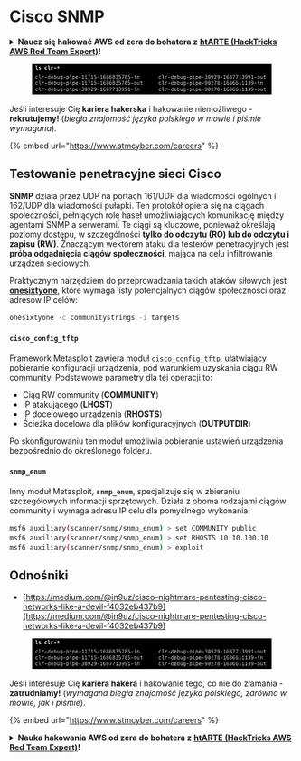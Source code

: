 # Cisco SNMP

<details>

<summary><strong>Naucz się hakować AWS od zera do bohatera z</strong> <a href="https://training.hacktricks.xyz/courses/arte"><strong>htARTE (HackTricks AWS Red Team Expert)</strong></a><strong>!</strong></summary>

* Czy pracujesz w **firmie z branży cyberbezpieczeństwa**? Chcesz zobaczyć swoją **firmę reklamowaną na HackTricks**? lub chcesz mieć dostęp do **najnowszej wersji PEASS lub pobrać HackTricks w formacie PDF**? Sprawdź [**PLANY SUBSKRYPCYJNE**](https://github.com/sponsors/carlospolop)!
* Odkryj [**Rodzinę PEASS**](https://opensea.io/collection/the-peass-family), naszą kolekcję ekskluzywnych [**NFT**](https://opensea.io/collection/the-peass-family)
* Zdobądź [**oficjalne gadżety PEASS & HackTricks**](https://peass.creator-spring.com)
* **Dołącz do** [**💬**](https://emojipedia.org/speech-balloon/) [**grupy Discord**](https://discord.gg/hRep4RUj7f) lub [**grupy telegram**](https://t.me/peass) lub **śledź** mnie na **Twitterze** 🐦[**@carlospolopm**](https://twitter.com/hacktricks\_live)**.**
* **Podziel się swoimi sztuczkami hakerskimi, przesyłając PR-y do** [**repozytorium hacktricks**](https://github.com/carlospolop/hacktricks) **i** [**repozytorium hacktricks-cloud**](https://github.com/carlospolop/hacktricks-cloud).

</details>

<figure><img src="../../.gitbook/assets/image (1) (1) (1) (1) (1) (1) (1) (1) (1) (1) (1) (1) (1) (1) (1) (1) (1) (1) (1) (1) (1).png" alt=""><figcaption></figcaption></figure>

Jeśli interesuje Cię **kariera hakerska** i hakowanie niemożliwego - **rekrutujemy!** (_biegła znajomość języka polskiego w mowie i piśmie wymagana_).

{% embed url="https://www.stmcyber.com/careers" %}

## Testowanie penetracyjne sieci Cisco

**SNMP** działa przez UDP na portach 161/UDP dla wiadomości ogólnych i 162/UDP dla wiadomości pułapki. Ten protokół opiera się na ciągach społeczności, pełniących rolę haseł umożliwiających komunikację między agentami SNMP a serwerami. Te ciągi są kluczowe, ponieważ określają poziomy dostępu, w szczególności **tylko do odczytu (RO) lub do odczytu i zapisu (RW)**. Znaczącym wektorem ataku dla testerów penetracyjnych jest **próba odgadnięcia ciągów społeczności**, mająca na celu infiltrowanie urządzeń sieciowych.

Praktycznym narzędziem do przeprowadzania takich ataków siłowych jest [**onesixtyone**](https://github.com/trailofbits/onesixtyone), które wymaga listy potencjalnych ciągów społeczności oraz adresów IP celów:
```bash
onesixtyone -c communitystrings -i targets
```
#### `cisco_config_tftp`

Framework Metasploit zawiera moduł `cisco_config_tftp`, ułatwiający pobieranie konfiguracji urządzenia, pod warunkiem uzyskania ciągu RW community. Podstawowe parametry dla tej operacji to:

* Ciąg RW community (**COMMUNITY**)
* IP atakującego (**LHOST**)
* IP docelowego urządzenia (**RHOSTS**)
* Ścieżka docelowa dla plików konfiguracyjnych (**OUTPUTDIR**)

Po skonfigurowaniu ten moduł umożliwia pobieranie ustawień urządzenia bezpośrednio do określonego folderu.

#### `snmp_enum`

Inny moduł Metasploit, **`snmp_enum`**, specjalizuje się w zbieraniu szczegółowych informacji sprzętowych. Działa z oboma rodzajami ciągów community i wymaga adresu IP celu dla pomyślnego wykonania:
```bash
msf6 auxiliary(scanner/snmp/snmp_enum) > set COMMUNITY public
msf6 auxiliary(scanner/snmp/snmp_enum) > set RHOSTS 10.10.100.10
msf6 auxiliary(scanner/snmp/snmp_enum) > exploit
```
## Odnośniki

* [https://medium.com/@in9uz/cisco-nightmare-pentesting-cisco-networks-like-a-devil-f4032eb437b9](https://medium.com/@in9uz/cisco-nightmare-pentesting-cisco-networks-like-a-devil-f4032eb437b9)

<figure><img src="../../.gitbook/assets/image (1) (1) (1) (1) (1) (1) (1) (1) (1) (1) (1) (1) (1) (1) (1) (1) (1) (1) (1) (1) (1).png" alt=""><figcaption></figcaption></figure>

Jeśli interesuje Cię **kariera hakera** i hakowanie tego, co nie do złamania - **zatrudniamy!** (_wymagana biegła znajomość języka polskiego, zarówno w mowie, jak i piśmie_).

{% embed url="https://www.stmcyber.com/careers" %}

<details>

<summary><strong>Nauka hakowania AWS od zera do bohatera z</strong> <a href="https://training.hacktricks.xyz/courses/arte"><strong>htARTE (HackTricks AWS Red Team Expert)</strong></a><strong>!</strong></summary>

* Czy pracujesz w **firmie zajmującej się cyberbezpieczeństwem**? Chcesz zobaczyć, jak Twoja **firma jest reklamowana w HackTricks**? lub chcesz mieć dostęp do **najnowszej wersji PEASS lub pobrać HackTricks w formacie PDF**? Sprawdź [**PLANY SUBSKRYPCYJNE**](https://github.com/sponsors/carlospolop)!
* Odkryj [**Rodzinę PEASS**](https://opensea.io/collection/the-peass-family), naszą kolekcję ekskluzywnych [**NFT**](https://opensea.io/collection/the-peass-family)
* Zdobądź [**oficjalne gadżety PEASS & HackTricks**](https://peass.creator-spring.com)
* **Dołącz do** [**💬**](https://emojipedia.org/speech-balloon/) [**grupy Discord**](https://discord.gg/hRep4RUj7f) lub [**grupy telegramowej**](https://t.me/peass) lub **śledź** mnie na **Twitterze** 🐦[**@carlospolopm**](https://twitter.com/hacktricks\_live)**.**
* **Podziel się swoimi sztuczkami hakerskimi, przesyłając PR-y do** [**repozytorium hacktricks**](https://github.com/carlospolop/hacktricks) **i** [**repozytorium hacktricks-cloud**](https://github.com/carlospolop/hacktricks-cloud).

</details>
